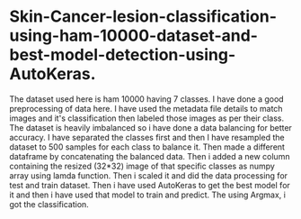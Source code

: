 # Skin-Cancer-lesion-classification-using-ham-10000-dataset-and-best-model-detection-using-AutoKeras.
The dataset used here is ham 10000 having 7 classes. I have done a good preprocessing of data here. I have used the metadata file details to match images and it's classification then labeled those images as per their class. The dataset is heavily imbalanced so i have done a data balancing for better accuracy. I have separated the classes first and then I have resampled the dataset to 500 samples for each class to balance it. Then made a different dataframe by concatenating the balanced data. Then i added a new column containing the resized (32*32) image of that specific classes as numpy array using lamda function. Then i scaled it and did the data processing for test and train dataset. Then i have used AutoKeras to get the best model for it and then i have used that model to train and predict. The using Argmax, i got the classification. 
